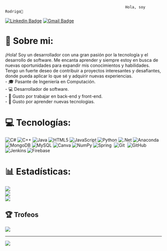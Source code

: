                                                           Hola, soy Rodrigo👋
[![Linkedin Badge](https://img.shields.io/badge/-Rodrigo-blue?style=flat&logo=Linkedin&logoColor=white&link=https://www.linkedin.com/in/rodrigo-navarrete-moreno-120701rnm/)](https://www.linkedin.com/in/rodrigo-navarrete-moreno-120701rnm/)
[![Gmail Badge](https://img.shields.io/badge/-RodrigoNavarrete-c14438?style=flat&logo=Gmail&logoColor=white&link=mailto:rodrigonavarretemoreno@gmail.com)](mailto:rodrigonavarretemoreno@gmail.com)

# 💫 Sobre mi:
¡Hola! Soy un desarrollador con una gran pasión por la tecnología y el desarrollo de software. Me encanta aprender y siempre estoy en busca de nuevas oportunidades para expandir mis conocimientos y habilidades. Tengo un fuerte deseo de contribuir a proyectos interesantes y desafiantes, donde pueda aplicar lo que sé y adquirir nuevas experiencias.<br>- 🎓 Pasante de Ingeniería en Computación.<br>- 💻 Desarrollador de software.<br>- 🔭 Gusto por trabajar en back-end y front-end.<br>- 🌱 Gusto por aprender nuevas tecnologias.


# 💻 Tecnologías:
![C#](https://img.shields.io/badge/c%23-%23239120.svg?style=for-the-badge&logo=csharp&logoColor=white) ![C++](https://img.shields.io/badge/c++-%2300599C.svg?style=for-the-badge&logo=c%2B%2B&logoColor=white) ![Java](https://img.shields.io/badge/java-%23ED8B00.svg?style=for-the-badge&logo=openjdk&logoColor=white) ![HTML5](https://img.shields.io/badge/html5-%23E34F26.svg?style=for-the-badge&logo=html5&logoColor=white) ![JavaScript](https://img.shields.io/badge/javascript-%23323330.svg?style=for-the-badge&logo=javascript&logoColor=%23F7DF1E) ![Python](https://img.shields.io/badge/python-3670A0?style=for-the-badge&logo=python&logoColor=ffdd54) ![.Net](https://img.shields.io/badge/.NET-5C2D91?style=for-the-badge&logo=.net&logoColor=white) ![Anaconda](https://img.shields.io/badge/Anaconda-%2344A833.svg?style=for-the-badge&logo=anaconda&logoColor=white) ![MongoDB](https://img.shields.io/badge/MongoDB-%234ea94b.svg?style=for-the-badge&logo=mongodb&logoColor=white) ![MySQL](https://img.shields.io/badge/mysql-4479A1.svg?style=for-the-badge&logo=mysql&logoColor=white) ![Canva](https://img.shields.io/badge/Canva-%2300C4CC.svg?style=for-the-badge&logo=Canva&logoColor=white) ![NumPy](https://img.shields.io/badge/numpy-%23013243.svg?style=for-the-badge&logo=numpy&logoColor=white) ![Spring](https://img.shields.io/badge/spring-%236DB33F.svg?style=for-the-badge&logo=spring&logoColor=white)&nbsp; ![Git](https://img.shields.io/badge/git-%23F05033.svg?style=for-the-badge&logo=git&logoColor=white)&nbsp;
![GitHub](https://img.shields.io/badge/github-%23121011.svg?style=for-the-badge&logo=github&logoColor=white)&nbsp;![Jenkins](https://img.shields.io/badge/jenkins-%232C5263.svg?style=for-the-badge&logo=jenkins&logoColor=white) ![Firebase](https://img.shields.io/badge/Firebase-%23FFCA28.svg?logo=Firebase&logoColor=white)

# 📊 Estadísticas:
![](https://github-readme-stats.vercel.app/api?username=rodrigo-120701&theme=dark&hide_border=false&include_all_commits=false&count_private=false)<br/>
![](https://github-readme-streak-stats.herokuapp.com/?user=rodrigo-120701&theme=dark&hide_border=false)<br/>
![](https://github-readme-stats.vercel.app/api/top-langs/?username=rodrigo-120701&theme=dark&hide_border=false&include_all_commits=false&count_private=false&layout=compact)

## 🏆 Trofeos
![](https://github-profile-trophy.vercel.app/?username=rodrigo-120701&theme=shadow_red&no-frame=false&no-bg=true&margin-w=4)

---
[![](https://visitcount.itsvg.in/api?id=rodrigo-120701&icon=0&color=0)](https://visitcount.itsvg.in)

<!-- Proudly created with GPRM ( https://gprm.itsvg.in ) -->
